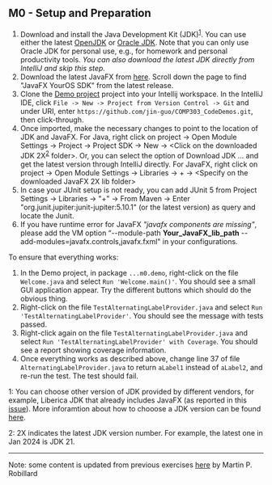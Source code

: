## M0 - Setup and Preparation

1. Download and install the Java Development Kit (JDK)<sup>[1](#footnote1)</sup>. You can use either the latest [OpenJDK](https://jdk.java.net/) or [Oracle JDK](https://www.oracle.com/java/technologies/javase/). Note that you can only use Oracle JDK for personal use, e.g., for homework and personal productivity tools. *You can also download the latest JDK directly from IntelliJ and skip this step.*
2. Download the latest JavaFX from [here](https://gluonhq.com/products/javafx/). Scroll down the page to find "JavaFX YourOS SDK" from the latest release.
3. Clone the [Demo project](https://github.com/jin-guo/COMP303_CodeDemos) project into your Intellij workspace. In the IntelliJ IDE, click `File -> New -> Project from Version Control -> Git` and under URI, enter `https://github.com/jin-guo/COMP303_CodeDemos.git`, then click-through.
4. Once imported, make the necessary changes to point to the location of JDK and JavaFX. For Java, right click on project -> Open Module Settings -> Project -> Project SDK -> New -> <Click on the downloaded JDK 2X<sup>[2](#footnote2)</sup> folder>. Or, you can select the option of Download JDK ... and get the latest version through IntelliJ directly. For JavaFX, right click on project -> Open Module Settings -> Libraries -> + -> <Specify on the downloaded JavaFX 2X lib folder>
5. In case your JUnit setup is not ready, you can add JUnit 5 from Project Settings -> Libraries -> "+" -> From Maven -> Enter "org.junit.jupiter:junit-jupiter:5.10.1" (or the latest version) as query and locate the Junit.
6. If you have runtime error for JavaFX *"javafx components are missing"*, please add the VM option “--module-path **Your_JavaFX_lib_path** --add-modules=javafx.controls,javafx.fxml" in your configurations.

To ensure that everything works:

1. In the Demo project, in package `...m0.demo`, right-click on the file `Welcome.java` and select `Run 'Welcome.main()'`. You should see a small GUI application appear. Try the different buttons which should do the obvious thing.
2. Right-click on the file `TestAlternatingLabelProvider.java` and select ``Run 'TestAlternatingLabelProvider'``. You should see the message with tests passed.
3. Right-click again on the file `TestAlternatingLabelProvider.java` and select `Run 'TestAlternatingLabelProvider' with Coverage`. You should see a report showing coverage information.
4. Once everything works as described above, change line 37 of file `AlternatingLabelProvider.java` to return `aLabel1` instead of `aLabel2`, and re-run the test. The test should fail.


<a name="footnote1">1</a>: You can choose other version of JDK provided by different vendors, for example, Liberica JDK that already includes JavaFX (as reported in this [issue](https://github.com/jin-guo/COMP303/issues/1)). More inforamtion about how to chooose a JDK version can be found [here](https://whichjdk.com/).

<a name="footnote2">2</a>: 2X indicates the latest JDK version number. For example, the latest one in Jan 2024 is JDK 21.

---
Note: some content is updated from previous exercises [here](https://github.com/prmr/SoftwareDesign/blob/master/modules/Module-00.md) by Martin P. Robillard
